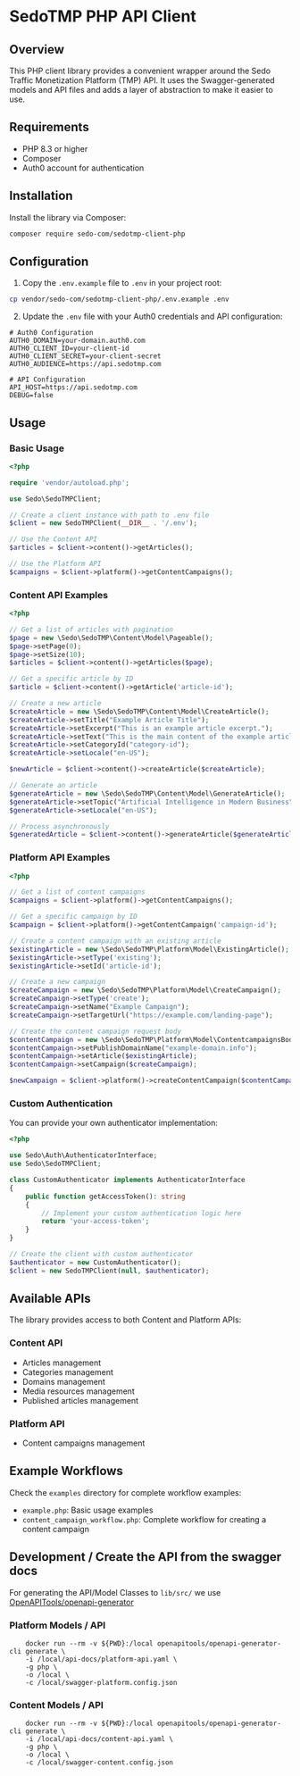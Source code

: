 # SedoTMP PHP API Client

## Overview

This PHP client library provides a convenient wrapper around the Sedo Traffic Monetization Platform (TMP) API. It uses the Swagger-generated models and API files and adds a layer of abstraction to make it easier to use.

## Requirements

- PHP 8.3 or higher
- Composer
- Auth0 account for authentication

## Installation

Install the library via Composer:

```bash
composer require sedo-com/sedotmp-client-php
```

## Configuration

1. Copy the `.env.example` file to `.env` in your project root:

```bash
cp vendor/sedo-com/sedotmp-client-php/.env.example .env
```

2. Update the `.env` file with your Auth0 credentials and API configuration:

```
# Auth0 Configuration
AUTH0_DOMAIN=your-domain.auth0.com
AUTH0_CLIENT_ID=your-client-id
AUTH0_CLIENT_SECRET=your-client-secret
AUTH0_AUDIENCE=https://api.sedotmp.com

# API Configuration
API_HOST=https://api.sedotmp.com
DEBUG=false
```

## Usage

### Basic Usage

```php
<?php

require 'vendor/autoload.php';

use Sedo\SedoTMPClient;

// Create a client instance with path to .env file
$client = new SedoTMPClient(__DIR__ . '/.env');

// Use the Content API
$articles = $client->content()->getArticles();

// Use the Platform API
$campaigns = $client->platform()->getContentCampaigns();
```

### Content API Examples

```php
<?php

// Get a list of articles with pagination
$page = new \Sedo\SedoTMP\Content\Model\Pageable();
$page->setPage(0);
$page->setSize(10);
$articles = $client->content()->getArticles($page);

// Get a specific article by ID
$article = $client->content()->getArticle('article-id');

// Create a new article
$createArticle = new \Sedo\SedoTMP\Content\Model\CreateArticle();
$createArticle->setTitle("Example Article Title");
$createArticle->setExcerpt("This is an example article excerpt.");
$createArticle->setText("This is the main content of the example article.");
$createArticle->setCategoryId("category-id");
$createArticle->setLocale("en-US");

$newArticle = $client->content()->createArticle($createArticle);

// Generate an article
$generateArticle = new \Sedo\SedoTMP\Content\Model\GenerateArticle();
$generateArticle->setTopic("Artificial Intelligence in Modern Business");
$generateArticle->setLocale("en-US");

// Process asynchronously
$generatedArticle = $client->content()->generateArticle($generateArticle, true);
```

### Platform API Examples

```php
<?php

// Get a list of content campaigns
$campaigns = $client->platform()->getContentCampaigns();

// Get a specific campaign by ID
$campaign = $client->platform()->getContentCampaign('campaign-id');

// Create a content campaign with an existing article
$existingArticle = new \Sedo\SedoTMP\Platform\Model\ExistingArticle();
$existingArticle->setType('existing');
$existingArticle->setId('article-id');

// Create a new campaign
$createCampaign = new \Sedo\SedoTMP\Platform\Model\CreateCampaign();
$createCampaign->setType('create');
$createCampaign->setName("Example Campaign");
$createCampaign->setTargetUrl("https://example.com/landing-page");

// Create the content campaign request body
$contentCampaign = new \Sedo\SedoTMP\Platform\Model\ContentcampaignsBody();
$contentCampaign->setPublishDomainName("example-domain.info");
$contentCampaign->setArticle($existingArticle);
$contentCampaign->setCampaign($createCampaign);

$newCampaign = $client->platform()->createContentCampaign($contentCampaign);
```

### Custom Authentication

You can provide your own authenticator implementation:

```php
<?php

use Sedo\Auth\AuthenticatorInterface;
use Sedo\SedoTMPClient;

class CustomAuthenticator implements AuthenticatorInterface
{
    public function getAccessToken(): string
    {
        // Implement your custom authentication logic here
        return 'your-access-token';
    }
}

// Create the client with custom authenticator
$authenticator = new CustomAuthenticator();
$client = new SedoTMPClient(null, $authenticator);
```

## Available APIs

The library provides access to both Content and Platform APIs:

### Content API
- Articles management
- Categories management
- Domains management
- Media resources management
- Published articles management

### Platform API
- Content campaigns management

## Example Workflows

Check the `examples` directory for complete workflow examples:

- `example.php`: Basic usage examples
- `content_campaign_workflow.php`: Complete workflow for creating a content campaign


## Development / Create the API from the swagger docs 

For generating the API/Model Classes to `lib/src/` we use [OpenAPITools/openapi-generator](https://github.com/OpenAPITools/openapi-generator)

### Platform Models / API
```
	docker run --rm -v ${PWD}:/local openapitools/openapi-generator-cli generate \
	-i /local/api-docs/platform-api.yaml \
	-g php \
	-o /local \
	-c /local/swagger-platform.config.json
```

### Content Models / API
```
	docker run --rm -v ${PWD}:/local openapitools/openapi-generator-cli generate \
	-i /local/api-docs/content-api.yaml \
	-g php \
	-o /local \
	-c /local/swagger-content.config.json
```
